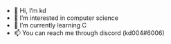 - 👋 Hi, I’m kd
- 👀 I’m interested in computer science
- 🌱 I’m currently learning C 
- 📫 You can reach me through discord (kd004#6006)

<!---
KDHIR004/KDHIR004 is a ✨ special ✨ repository because its `README.md` (this file) appears on your GitHub profile.
You can click the Preview link to take a look at your changes.
--->
